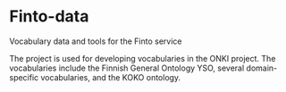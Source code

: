 Finto-data
==========

Vocabulary data and tools for the Finto service


The project is used for developing vocabularies in the ONKI project. The
vocabularies include the Finnish General Ontology YSO, several
domain-specific vocabularies, and the KOKO ontology.
